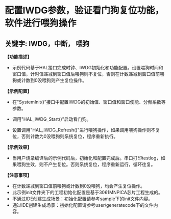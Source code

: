 # 配置IWDG参数，验证看门狗复位功能，软件进行喂狗操作
## 关键字: IWDG，中断， 喂狗

**【功能描述】**
+ 示例代码基于HAL接口完成时钟、IWDG初始化和功能配置。设置喂狗时间和窗口值，计时值递减到窗口值后喂狗则不复位，否则在计数递减到窗口值前喂狗或计数到0没喂狗则产生复位操作。

**【示例配置】**
+ 在"SystemInit()”接口中配置IWDG的初始值、窗口值和窗口使能、分频系数等参数。

+ 调用"HAL_IWDG_Start()"启动看门狗。

+ 设置调用"HAL_IWDG_Refresh()"进行喂狗操作，如果调用喂狗操作则不复位，否则计数为0没喂狗则系统复位，程序重新执行。

**【示例效果】**
+ 当用户烧录编译后的示例代码后，初始化和配置完成后。串口打印testlog，如果喂狗生效，则不产生复位。否则系统复位，程序重新运行，循环往复。

**【注意事项】**
+ 在计数递减到窗口值前喂狗或计数到0没喂狗，均会产生复位操作。
+ 此示例init文件夹下的工程初始化配置是基于3061MNPICA芯片工程生成的。
+ 不通过IDE创建生成场景：初始化配置请参考sample下的init文件内容。
+ 通过IDE创建生成场景：初始化配置请参考user/generatecode下的文件内容。